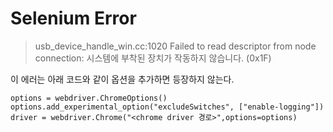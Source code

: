 # Selenium Error



> usb_device_handle_win.cc:1020 Failed to read descriptor from node connection:  시스템에 부착된 장치가 작동하지 않습니다. (0x1F)



이 에러는 아래 코드와 같이 옵션을 추가하면 등장하지 않는다.

```
options = webdriver.ChromeOptions()
options.add_experimental_option("excludeSwitches", ["enable-logging"])
driver = webdriver.Chrome("<chrome driver 경로>",options=options)
```
